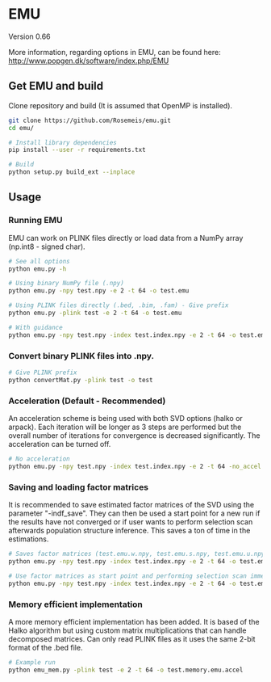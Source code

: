 # EMU
Version 0.66

More information, regarding options in EMU, can be found here: http://www.popgen.dk/software/index.php/EMU

## Get EMU and build
Clone repository and build (It is assumed that OpenMP is installed).
```bash
git clone https://github.com/Rosemeis/emu.git
cd emu/

# Install library dependencies
pip install --user -r requirements.txt

# Build
python setup.py build_ext --inplace
```

## Usage
### Running EMU
EMU can work on PLINK files directly or load data from a NumPy array (np.int8 - signed char).
```bash
# See all options
python emu.py -h

# Using binary NumPy file (.npy)
python emu.py -npy test.npy -e 2 -t 64 -o test.emu

# Using PLINK files directly (.bed, .bim, .fam) - Give prefix
python emu.py -plink test -e 2 -t 64 -o test.emu

# With guidance
python emu.py -npy test.npy -index test.index.npy -e 2 -t 64 -o test.emu
```

### Convert binary PLINK files into .npy.
```bash
# Give PLINK prefix
python convertMat.py -plink test -o test
```

### Acceleration (Default - Recommended)
An acceleration scheme is being used with both SVD options (halko or arpack). Each iteration will be longer as 3 steps are performed but the overall number of iterations for convergence is decreased significantly. The acceleration can be turned off.
```bash
# No acceleration
python emu.py -npy test.npy -index test.index.npy -e 2 -t 64 -no_accel -o test.emu.no_accel
```

### Saving and loading factor matrices
It is recommended to save estimated factor matrices of the SVD using the parameter "-indf_save". They can then be used a start point for a new run if the results have not converged or if user wants to perform selection scan afterwards population structure inference. This saves a ton of time in the estimations.
```bash
# Saves factor matrices (test.emu.w.npy, test.emu.s.npy, test.emu.u.npy)
python emu.py -npy test.npy -index test.index.npy -e 2 -t 64 -o test.emu -indf_save

# Use factor matrices as start point and performing selection scan immediately
python emu.py -npy test.npy -index test.index.npy -e 2 -t 64 -o test.emu -w test.emu.w.npy -s test.emu.s.npy -u test.emu.u.npy -selection -m 0
```

### Memory efficient implementation
A more memory efficient implementation has been added. It is based of the Halko algorithm but using custom matrix multiplications that can handle decomposed matrices. Can only read PLINK files as it uses the same 2-bit format of the .bed file.
```bash
# Example run
python emu_mem.py -plink test -e 2 -t 64 -o test.memory.emu.accel
``` 
